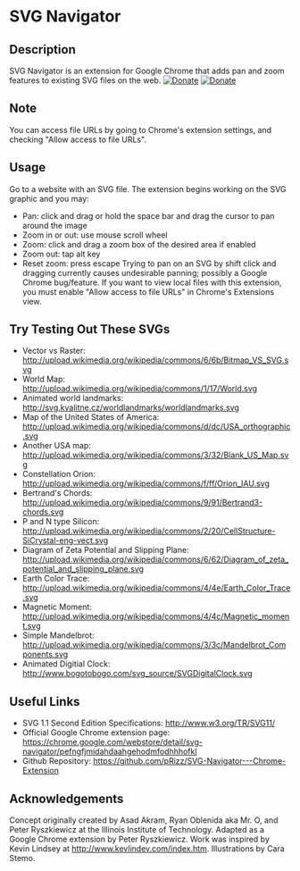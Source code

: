 SVG Navigator
====================

Description
--------------------------------
SVG Navigator is an extension for Google Chrome that adds pan and zoom features to existing SVG files on the web.
[![Donate](https://img.shields.io/badge/Donate%20$2-PayPal-blue.svg)](https://paypal.me/PeterRyszkiewicz/2)
[![Donate](https://img.shields.io/badge/Donate%20$2-Square-blue.svg)](https://cash.me/$PeterRyszkiewicz/2)


Note
--------------------------------
You can access file URLs by going to Chrome's extension settings, and checking "Allow access to file URLs".

Usage
--------------------------------
Go to a website with an SVG file. The extension begins working on the SVG graphic and you may:
* Pan: click and drag or hold the space bar and drag the cursor to pan around the image
* Zoom in or out: use mouse scroll wheel
* Zoom: click and drag a zoom box of the desired area if enabled
* Zoom out: tap alt key
* Reset zoom: press escape
Trying to pan on an SVG by shift click and dragging currently causes undesirable panning; possibly a Google Chrome bug/feature.
If you want to view local files with this extension, you must enable "Allow access to file URLs" in Chrome's Extensions view.

Try Testing Out These SVGs
---------------------------------
* Vector vs Raster: http://upload.wikimedia.org/wikipedia/commons/6/6b/Bitmap_VS_SVG.svg
* World Map: http://upload.wikimedia.org/wikipedia/commons/1/17/World.svg
* Animated world landmarks: http://svg.kvalitne.cz/worldlandmarks/worldlandmarks.svg
* Map of the United States of America: http://upload.wikimedia.org/wikipedia/commons/d/dc/USA_orthographic.svg
* Another USA map: http://upload.wikimedia.org/wikipedia/commons/3/32/Blank_US_Map.svg
* Constellation Orion: http://upload.wikimedia.org/wikipedia/commons/f/ff/Orion_IAU.svg
* Bertrand's Chords: http://upload.wikimedia.org/wikipedia/commons/9/91/Bertrand3-chords.svg
* P and N type Silicon: http://upload.wikimedia.org/wikipedia/commons/2/20/CellStructure-SiCrystal-eng-vect.svg
* Diagram of Zeta Potential and Slipping Plane: http://upload.wikimedia.org/wikipedia/commons/6/62/Diagram_of_zeta_potential_and_slipping_plane.svg
* Earth Color Trace: http://upload.wikimedia.org/wikipedia/commons/4/4e/Earth_Color_Trace.svg
* Magnetic Moment: http://upload.wikimedia.org/wikipedia/commons/4/4c/Magnetic_moment.svg
* Simple Mandelbrot: http://upload.wikimedia.org/wikipedia/commons/3/3c/Mandelbrot_Components.svg
* Animated Digitial Clock: http://www.bogotobogo.com/svg_source/SVGDigitalClock.svg

Useful Links
------------------------------
* SVG 1.1 Second Edition Specifications: http://www.w3.org/TR/SVG11/
* Official Google Chrome extension page: https://chrome.google.com/webstore/detail/svg-navigator/pefngfjmidahdaahgehodmfodhhhofkl
* Github Repository: https://github.com/pRizz/SVG-Navigator---Chrome-Extension

Acknowledgements
-----------------------------
Concept originally created by Asad Akram, Ryan Oblenida aka Mr. O, and Peter Ryszkiewicz at the Illinois Institute of Technology.
Adapted as a Google Chrome extension by Peter Ryszkiewicz. Work was inspired by Kevin Lindsey at http://www.kevlindev.com/index.htm.
Illustrations by Cara Stemo.